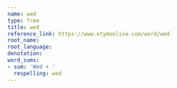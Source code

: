 ```yaml
---
name: wed
type: free
title: wed
reference_link: https://www.etymonline.com/word/wed
root_name: 
root_language: 
denotation: 
word_sums:
- sum: 'Wed + '
  respelling: wed
---
```

